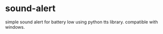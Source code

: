 # sound-alert
simple sound alert for battery low using python tts library. compatible with windows.
